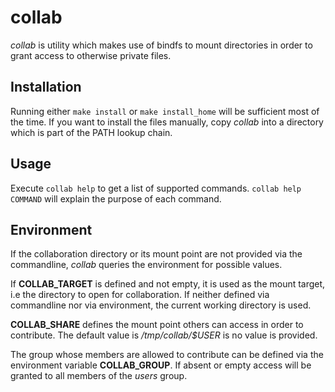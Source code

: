 # collab

_collab_ is utility which makes use of bindfs to mount directories
in order to grant access to otherwise private files.

## Installation

Running either `make install` or `make install_home` will be sufficient
most of the time. If you want to install the files manually, copy _collab_
into a directory which is part of the PATH lookup chain.

## Usage

Execute `collab help` to get a list of supported commands.
`collab help COMMAND` will explain the purpose of each command.

## Environment

If the collaboration directory or its mount point are not provided
via the commandline, _collab_ queries the environment for possible
values.

If **COLLAB_TARGET** is defined and not empty, it is used as the mount
target, i.e the directory to open for collaboration. If neither defined
via commandline nor via environment, the current working directory is
used.

**COLLAB_SHARE** defines the mount point others can access in order to
contribute. The default value is _/tmp/collab/$USER_ is no value is
provided.

The group whose members are allowed to contribute can be defined
via the environment variable **COLLAB_GROUP**. If absent or empty
access will be granted to all members of the _users_ group.